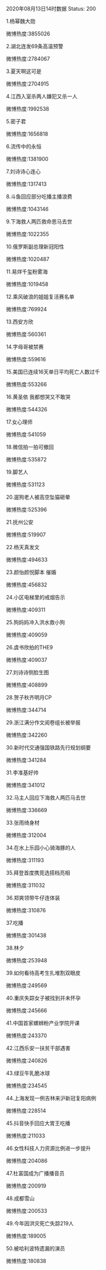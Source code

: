 2020年08月13日14时数据
Status: 200

1.杨幂魏大勋

微博热度:3855026

2.湖北连发69条高温预警

微博热度:2784067

3.夏天啊这可是

微博热度:2704915

4.江西入室杀两人嫌犯又杀一人

微博热度:1992538

5.密子君

微博热度:1656818

6.流传中的永恒

微博热度:1381900

7.刘诗诗心连心

微博热度:1317413

8.斗鱼回应部分吃播主播浪费

微博热度:1043146

9.下海救人两匹救命恩马去世

微博热度:1022355

10.俄罗斯副总理新冠阳性

微博热度:1020487

11.易烊千玺粉雾海

微博热度:1019458

12.乘风破浪的姐姐复活赛名单

微博热度:769924

13.西安方欣

微博热度:560361

14.字母哥被禁赛

微博热度:559616

15.美国已连续16天单日平均死亡人数过千

微博热度:553266

16.黄圣依 我都想哭又不敢哭

微博热度:544326

17.女心理师

微博热度:541059

18.微信拍一拍可撤回

微博热度:535872

19.脚艺人

微博热度:531123

20.遛狗老人被高空坠猫砸晕

微博热度:525396

21.抚州公安

微博热度:519907

22.杨天真发文

微博热度:494633

23.颜怡颜悦脚本 催婚

微博热度:456832

24.小区电梯里的戒烟告示

微博热度:409311

25.狗妈妈冲入洪水救小狗

微博热度:409059

26.虞书欣拍的THE9

微博热度:409037

27.刘诗诗侧脸生图

微博热度:408899

28.贺子秋齐明月CP

微博热度:344714

29.浙江满分作文阅卷组长被举报

微博热度:342260

30.新时代交通强国铁路先行规划纲要

微博热度:341284

31.李准基好帅

微博热度:341012

32.马主人回应下海救人两匹马去世

微博热度:336669

33.张雨绮身材

微博热度:312004

34.在水上乐园小心骑海豚的人

微博热度:311193

35.拜登首度携竞选搭档亮相

微博热度:311032

36.郑爽领带牛仔连体装

微博热度:310876

37.吃播

微博热度:301438

38.林夕

微博热度:253948

39.如何看待高考生扎堆割双眼皮

微博热度:249569

40.重庆失踪女子被找到并未怀孕

微博热度:245666

41.中国首家螺蛳粉产业学院开课

微博热度:243370

42.江西乐安一扶贫干部遇害

微博热度:240826

43.绿豆牛乳脆冰球

微博热度:234545

44.上海发现一例吉林来沪新冠复阳病例

微博热度:228514

45.抖音快手回应大胃王吃播

微博热度:211033

46.女性科技人力资源比例进一步提升

微博热度:204086

47.杜富国成为广播播音员

微博热度:200919

48.成都雪山

微博热度:200533

49.今年因洪灾死亡失踪219人

微博热度:189005

50.被哈利波特遗漏的演员

微博热度:180838

